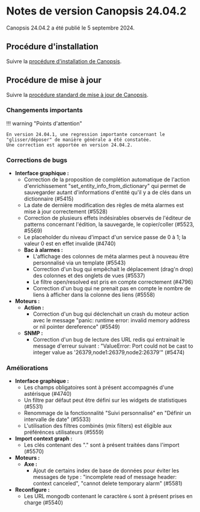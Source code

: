# Notes de version Canopsis 24.04.2

Canopsis 24.04.2 a été publié le 5 septembre 2024.

## Procédure d'installation

Suivre la [procédure d'installation de Canopsis](../guide-administration/installation/index.md).

## Procédure de mise à jour

Suivre la [procédure standard de mise à jour de Canopsis](../guide-administration/mise-a-jour/index.md).

### Changements importants

!!! warning "Points d'attention"

    En version 24.04.1, une regression importante concernant le "glisser/déposer" de manière générale a été constatée.  
    Une correction est apportée en version 24.04.2.


### Corrections de bugs

*  **Interface graphique :**
    * Correction de la proposition de complétion automatique de l'action d'enrichissement "set_entity_info_from_dictionary" qui permet de sauvegarder autant d'informations d'entité qu'il y a de clés dans un dictionnaire (#5415)
    * La date de dernière modification des règles de méta alarmes est mise à jour correctement (#5528)
    * Correction de plusieurs effets indésirables observés de l'éditeur de patterns concernant l'édition, la sauvegarde, le copier/coller (#5523, #5569)
    * Le placeholder du niveau d'impact d'un service passe de 0 à 1; la valeur 0 est en effet invalide (#4740)
    * **Bac à alarmes :**
        * L'affichage des colonnes de méta alarmes peut à nouveau être personnalisé via un template (#5543)
        * Correction d'un bug qui empêchait le déplacement (drag'n drop) des colonnes et des onglets de vues (#5537)
        * Le filtre open/resolved est pris en compte correctement (#4796)
        * Correction d'un bug qui ne prenait pas en compte le nombre de liens à afficher dans la colonne des liens (#5558)
*  **Moteurs :**
    * **Action :**
        * Correction d'un bug qui déclenchait un crash du moteur action avec le message "panic: runtime error: invalid memory address or nil pointer dereference" (#5549)
    * **SNMP :**
        * Correction d'un bug de lecture des URL redis qui entrainait le message d'erreur suivant : "ValueError: Port could not be cast to integer value as '26379,node1:26379,node2:26379'" (#5474)

### Améliorations

*  **Interface graphique :**
    * Les champs obligatoires sont à présent accompagnés d'une astérisque (#4740)
    * Un filtre par défaut peut être défini sur les widgets de statistiques (#5531)
    * Renommage de la fonctionnalité "Suivi personnalisé" en "Définir un intervalle de date" (#5533)
    * L'utilisation des filtres combinés (mix filters) est éligible aux préférénces utilisateurs (#5559)
*  **Import context graph :**
    * Les clés contenant des "." sont à présent traitées dans l'import (#5570)
*  **Moteurs :**
    * **Axe :**
        * Ajout de certains index de base de données pour éviter les messages de type : "incomplete read of message header: context canceled", "cannot delete temporary alarm" (#5581)
*  **Reconfigure :**
    * Les URL mongodb contenant le caractère `&` sont à présent prises en charge (#5540)

